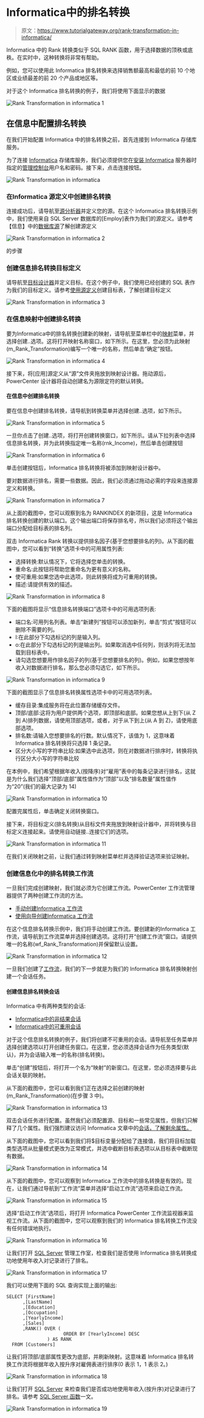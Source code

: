 # Informatica中的排名转换

> 原文：<https://www.tutorialgateway.org/rank-transformation-in-informatica/>

Informatica 中的 Rank 转换类似于 SQL RANK 函数，用于选择数据的顶秩或底秩。在实时中，这种转换将非常有帮助。

例如，您可以使用此 Informatica 排名转换来选择销售额最高和最低的前 10 个地区或业绩最差的前 20 个产品或地区等。

对于这个 Informatica 排名转换的例子，我们将使用下面显示的数据

![Rank Transformation in informatica 1](img/5f9de702a57b094e67843e59718ae291.png)

## 在信息中配置排名转换

在我们开始配置 Informatica 中的排名转换之前，首先连接到 Informatica 存储库服务。

为了连接 [Informatica](https://www.tutorialgateway.org/informatica/) 存储库服务，我们必须提供您在[安装 Informatica](https://www.tutorialgateway.org/how-to-install-informatica/) 服务器时指定的[管理控制台](https://www.tutorialgateway.org/informatica-admin-console/)用户名和密码。接下来，点击连接按钮。

![Rank Transformation in informatica](img/94f8d80d63361b2bfd960a0a92f0d45f.png)

### 在Informatica 源定义中创建排名转换

连接成功后，请导航至[源分析器](https://www.tutorialgateway.org/informatica-source-analyzer/)并定义您的源。在这个 Informatica 排名转换示例中，我们使用来自 SQL Server 数据库的[Employ]表作为我们的源定义。请参考【信息】中的[数据库源](https://www.tutorialgateway.org/database-source-in-informatica/)了解创建源定义

![Rank Transformation in informatica 2](img/e63f19bce03a01ee949968e30166a68a.png)

的步骤

### 创建信息排名转换目标定义

请导航至[目标设计器](https://www.tutorialgateway.org/target-designer-in-informatica/)并定义目标。在这个例子中，我们使用已经创建的 SQL 表作为我们的目标定义。请参考[使用源定义](https://www.tutorialgateway.org/create-informatica-target-table-using-source-definition/)创建目标表，了解创建目标定义

![Rank Transformation in informatica 3](img/2ec5135d7157da57304adeb41e206987.png)

### 在信息映射中创建排名转换

要为Informatica中的排名转换创建新的映射，请导航至菜单栏中的[映射](https://www.tutorialgateway.org/informatica-mapping/)菜单，并选择创建..选项。这将打开映射名称窗口，如下所示。在这里，您必须为此映射(m_Rank_Transformation)编写一个唯一的名称，然后单击“确定”按钮。

![Rank Transformation in informatica 4](img/126ac1da15a8efa2065862afebddbe02.png)

接下来，将[应用]源定义从“源”文件夹拖放到映射设计器。拖动源后，PowerCenter 设计器将自动创建名为源限定符的默认转换。

#### 在信息中创建排名转换

要在信息中创建排名转换，请导航到转换菜单并选择创建..选项，如下所示。

![Rank Transformation in informatica 5](img/f35598b0f1bf01633689277d913546c2.png)

一旦你点击了创建..选项，将打开创建转换窗口，如下所示。请从下拉列表中选择信息排名转换，并为此转换指定唯一名称(rnk_Income)，然后单击创建按钮

![Rank Transformation in informatica 6](img/58f8313974d47ad4cc570c2af307780a.png)

单击创建按钮后，Informatica 排名转换将被添加到映射设计器中。

要对数据进行排名，需要一些数据。因此，我们必须通过拖动必需的字段来连接源定义和转换。

![Rank Transformation in informatica 7](img/8847efc3a9592605be8b0712b20ecf77.png)

从上面的截图中，您可以观察到名为 RANKINDEX 的新项目，这是 Informatica 排名转换创建的默认端口。这个输出端口将保存排名号，所以我们必须将这个输出端口分配给目标表的排名列。

双击 Informatica Rank 转换以提供排名因子(基于您想要排名的列)。从下面的截图中，您可以看到“转换”选项卡中的可用属性列表:

*   选择转换:默认情况下，它将选择您单击的转换。
*   重命名:此按钮将帮助您重命名为更有意义的名称。
*   使可重用:如果您选中此选项，则此转换将成为可重用的转换。
*   描述:请提供有效的描述。

![Rank Transformation in informatica 8](img/26693fc37588ec4c945d3736c5f9a7b2.png)

下面的截图将显示“信息排名转换端口”选项卡中的可用选项列表:

*   端口名:可用列名列表。单击“新建列”按钮可以添加新列，单击“剪式”按钮可以删除不需要的列。
*   I:在此部分下勾选标记的列是输入列。
*   o:在此部分下勾选标记的列是输出列。如果取消选中任何列，则该列将无法加载到目标表中。
*   请勾选您想要用作排名因子的列(基于您想要排名的列)。例如，如果您想按年收入对数据进行排名，那么您必须勾选它，如下所示。

![Rank Transformation in informatica 9](img/52da56151bf13f9aa106f3c3ea6d8cf0.png)

下面的截图显示了信息排名转换属性选项卡中的可用选项列表。

*   缓存目录:集成服务将在此位置存储缓存文件。
*   顶部/底部:这将为用户提供两个选项，即顶部和底部。如果您想从上到下(从 Z 到 A)排列数据，请使用顶部选项，或者，对于从下到上(从 A 到 Z)，请使用底部选项。
*   排名数:请输入您想要排名的行数。默认情况下，该值为 1，这意味着 Informatica 排名转换将只选择 1 条记录。
*   区分大小写的字符串比较:如果选中此选项，则在对数据进行排序时，转换将执行区分大小写的字符串比较

在本例中，我们希望根据年收入(按降序)对“雇用”表中的每条记录进行排名，这就是为什么我们选择“顶部/底部”属性值作为“顶部”以及“排名数量”属性值作为“20”(我们的最大记录为 14)

![Rank Transformation in informatica 10](img/9e70c312776bcc16830285cc1f6e79dc.png)

配置完属性后，单击确定关闭转换窗口。

接下来，将目标定义(排名转换)从目标文件夹拖放到映射设计器中，并将转换与目标定义连接起来。请使用自动链接..连接它们的选项。

![Rank Transformation in informatica 11](img/af9b4da171662bd884bf87689b2c5007.png)

在我们关闭映射之前，让我们通过转到映射菜单栏并选择验证选项来验证映射。

### 创建信息化中的排名转换工作流

一旦我们完成创建映射，我们就必须为它创建工作流。PowerCenter 工作流管理器提供了两种创建工作流的方法。

*   [手动创建Informatica 工作流](https://www.tutorialgateway.org/informatica-workflow/)
*   [使用向导创建Informatica 工作流](https://www.tutorialgateway.org/informatica-workflow-using-wizard/)

在这个信息排名转换示例中，我们将手动创建工作流。要创建新的Informatica 工作流，请导航到工作流菜单并选择创建选项。这将打开“创建工作流”窗口。请提供唯一的名称(wf_Rank_Transformation)并保留默认设置。

![Rank Transformation in informatica 12](img/190ced24c47d5135df00d140cd860efa.png)

一旦我们创建了[工作流](https://www.tutorialgateway.org/informatica-workflow/)，我们的下一步就是为我们的 Informatica 排名转换映射创建一个会话任务。

#### 创建信息排名转换会话

Informatica 中有两种类型的会话:

*   [Informatica中的非结果会话](https://www.tutorialgateway.org/session-in-informatica/)
*   [Informatica中的可重用会话](https://www.tutorialgateway.org/reusable-session-in-informatica/)

对于这个信息排名转换的例子，我们将创建不可重用的会话。请导航至任务菜单并选择创建选项以打开创建任务窗口。在这里，您必须选择会话作为任务类型(默认)，并为会话输入唯一的名称(排名转换)。

单击“创建”按钮后，将打开一个名为“映射”的新窗口。在这里，您必须选择要与此会话关联的映射。

从下面的截图中，您可以看到我们正在选择之前创建的映射(m_Rank_Transformation)(在步骤 3 中)。

![Rank Transformation in informatica 13](img/c1741237748c60f6ee314579cf0de2c5.png)

双击会话任务进行配置。虽然我们必须配置源、目标和一些常见属性，但我们只解释了几个属性。我们强烈建议访问 Informatica 文章中的[会话，了解剩余属性。](https://www.tutorialgateway.org/session-in-informatica/)

从下面的截图中，您可以看到我们将$目标变量分配给了连接值，我们将目标加载类型选项从批量模式更改为正常模式，并选中截断目标表选项以从目标表中截断现有数据。

![Rank Transformation in informatica 14](img/f14ccb069031111bd25c99acebb2b244.png)

从下面的截图中，您可以观察到 Informatica 工作流中的排名转换是有效的。现在，让我们通过导航到“工作流”菜单并选择“启动工作流”选项来启动工作流。

![Rank Transformation in informatica 15](img/7d33f3d9abf0d77ef4cf8939c4975023.png)

选择“启动工作流”选项后，将打开 Informatica PowerCenter 工作流监视器来监视工作流。从下面的截图中，您可以观察到我们的 Informatica 排名转换工作流没有任何错误地执行。

![Rank Transformation in informatica 16](img/530350d0c438f83f8ae8465c3b7ce615.png)

让我们打开 [SQL Server](https://www.tutorialgateway.org/sql/) 管理工作室，检查我们是否使用 Informatica 排名转换成功地使用年收入对记录进行了排名。

![Rank Transformation in informatica 17](img/5109ced1ee2e9399de39b46c8cd228bb.png)

我们可以使用下面的 SQL 查询实现上面的输出:

```
SELECT [FirstName]
      ,[LastName]
      ,[Education]
      ,[Occupation]
      ,[YearlyIncome]
      ,[Sales]
      ,RANK() OVER (
                     ORDER BY [YearlyIncome] DESC
          	   ) AS RANK
  FROM [Customers]
```

让我们将顶部/底部属性更改为底部，并刷新映射。这意味着 Informatica 排名转换工作流将根据年收入按升序对雇佣表进行排序(0 表示 1，1 表示 2。)

![Rank Transformation in informatica 18](img/9155705df4e755b19e484bae92b9cb30.png)

让我们打开 [SQL Server](https://www.tutorialgateway.org/sql/) 来检查我们是否成功地使用年收入(按升序)对记录进行了排名。请参考 [SQL Server 函数](https://www.tutorialgateway.org/ranking-functions-in-sql-server/)一文。

![Rank Transformation in informatica 19](img/52a878f4db280be535a824e023032069.png)